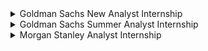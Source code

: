 
<details>
<summary> Goldman Sachs New Analyst Internship</summary>
<br>
About <br>
As a new analyst, you will learn about our businesses, develop important relationships, and build career-enhancing skills.<br>

#### BASIC QUALIFICATIONS <br>
Students graduating from a Bachelors or Masters degree program (Final year)<br>


Official Website- <br>
https://www.goldmansachs.com/careers/students/programs/india/new-analyst-program.html<br>
<br>
</details>
  
<details>
<summary> Goldman Sachs Summer Analyst Internship</summary>
<br>
About <br>
As a new analyst, you will learn about our businesses, develop important relationships, and build career-enhancing skills.<br>

#### BASIC QUALIFICATIONS <br>
Students graduating from a Bachelors or Masters degree program (Pre-final year)<br>


Official Website- <br>
https://www.goldmansachs.com/careers/students/programs/india/summer-analyst-program.html<br>
<br>
</details>



<details>
<summary> Morgan  Stanley  Analyst Internship</summary>
<br>
<br>
Placement/Duration:

Full-time Analysts join in August, and are then placed into a development or infrastructure role within Technology that best matches their skill set and interests..<br>

#### BASIC QUALIFICATIONS <br>
•Undergraduate, Master's or Ph.D. graduate.
•Computer Science, Computer Engineering, Electrical Engineering, Information Technology or other related technical majors preferred.
•Experience with at least one OO language: e.g., Java, C++ or C# database knowledge. Operating system knowledge (Windows and Unix).
•Excellent problem-solving skills, experience in object-oriented development, good comprehension of data structures, algorithms and complexity theory, strong database and scripting skills.
•Excellent problem solving, communication, teamwork and analytical skills. Fluent in English.<br>


Official Website- <br>
https://morganstanley.tal.net/vx/candidate/apply/13402<br>
<br>
</details>




